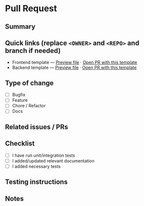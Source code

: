 # Pull Request

## Summary
<!-- Short description of the change -->
## Quick links (replace `<OWNER>` and `<REPO>` and branch if needed)

- Frontend template — [Preview file](https://github.com/cod3rjava/test-pr-request-flow/blob/main/.github/PULL_REQUEST_TEMPLATE/frontend.md) · [Open PR with this template](https://github.com/cod3rjava/test-pr-request-flow/blob/main/.github/PULL_REQUEST_TEMPLATE/frontend.md)
- Backend template  — [Preview file](https://github.com/<OWNER>/<REPO>/blob/main/.github/PULL_REQUEST_TEMPLATE/backend.md)  · [Open PR with this template](https://github.com/<OWNER>/<REPO>/compare/main...YOUR-BRANCH-NAME?template=backend.md)

## Type of change
- [ ] Bugfix
- [ ] Feature
- [ ] Chore / Refactor
- [ ] Docs

## Related issues / PRs
<!-- e.g. Fixes #123 -->

## Checklist
- [ ] I have run unit/integration tests
- [ ] I added/updated relevant documentation
- [ ] I added necessary tests

## Testing instructions
<!-- How can reviewer test this PR? -->

## Notes
<!-- Any additional info, breaking-changes, migrations -->
